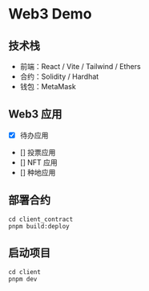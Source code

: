 # Web3 Demo

## 技术栈

- 前端：React / Vite / Tailwind / Ethers
- 合约：Solidity / Hardhat
- 钱包：MetaMask

## Web3 应用

- [x] 待办应用
- [] 投票应用
- [] NFT 应用
- [] 种地应用

## 部署合约

```
cd client_contract
pnpm build:deploy
```

## 启动项目

```
cd client
pnpm dev
```
